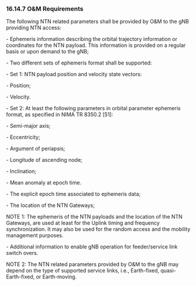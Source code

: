 ### 16.14.7 O&M Requirements

The following NTN related parameters shall be provided by O&M to the gNB
providing NTN access:

\- Ephemeris information describing the orbital trajectory information
or coordinates for the NTN payload. This information is provided on a
regular basis or upon demand to the gNB;

\- Two different sets of ephemeris format shall be supported:

\- Set 1: NTN payload position and velocity state vectors:

\- Position;

\- Velocity.

\- Set 2: At least the following parameters in orbital parameter
ephemeris format, as specified in NIMA TR 8350.2 \[51\]:

\- Semi-major axis;

\- Eccentricity;

\- Argument of periapsis;

\- Longitude of ascending node;

\- Inclination;

\- Mean anomaly at epoch time.

\- The explicit epoch time associated to ephemeris data;

\- The location of the NTN Gateways;

NOTE 1: The ephemeris of the NTN payloads and the location of the NTN
Gateways, are used at least for the Uplink timing and frequency
synchronization. It may also be used for the random access and the
mobility management purposes.

\- Additional information to enable gNB operation for feeder/service
link switch overs.

NOTE 2: The NTN related parameters provided by O&M to the gNB may depend
on the type of supported service links, i.e., Earth-fixed,
quasi-Earth-fixed, or Earth-moving.